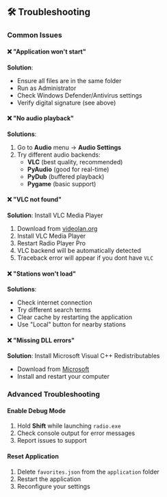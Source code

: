 ## 🛠️ Troubleshooting

### Common Issues

#### ❌ "Application won't start"
**Solution**: 
- Ensure all files are in the same folder
- Run as Administrator
- Check Windows Defender/Antivirus settings
- Verify digital signature (see above)

#### ❌ "No audio playback"
**Solutions**:
1. Go to **Audio** menu → **Audio Settings**
2. Try different audio backends:
   - **VLC** (best quality, recommended)
   - **PyAudio** (good for real-time)
   - **PyDub** (buffered playback)
   - **Pygame** (basic support)

#### ❌ "VLC not found"
**Solution**: Install VLC Media Player
1. Download from [videolan.org](https://www.videolan.org/vlc/)
2. Install VLC Media Player
3. Restart Radio Player Pro
4. VLC backend will be automatically detected
5. Traceback error will appear if you dont have `VLC`

#### ❌ "Stations won't load"
**Solutions**:
- Check internet connection
- Try different search terms
- Clear cache by restarting the application
- Use "Local" button for nearby stations

#### ❌ "Missing DLL errors"
**Solution**: Install Microsoft Visual C++ Redistributables
- Download from [Microsoft](https://aka.ms/vs/17/release/vc_redist.x64.exe)
- Install and restart your computer

### Advanced Troubleshooting

#### Enable Debug Mode
1. Hold **Shift** while launching `radio.exe`
2. Check console output for error messages
3. Report issues to support

#### Reset Application
1. Delete `favorites.json` from the `application` folder
2. Restart the application
3. Reconfigure your settings
